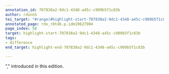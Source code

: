 ```yaml
---
annotation_id: 707838a2-9dc1-4348-a45c-c909b5f1c83b
author: rdunn5
tei_target: "#range(#highlight-start-707838a2-9dc1-4348-a45c-c909b5f1c83b, #highlight-end-707838a2-9dc1-4348-a45c-c909b5f1c83b)"
annotated_page: rdx_r8t4b.p.idm19627904
page_index: 58
target: highlight-start-707838a2-9dc1-4348-a45c-c909b5f1c83b
tags:
- difference
end_target: highlight-end-707838a2-9dc1-4348-a45c-c909b5f1c83b

---
```

"," introduced in this edition.